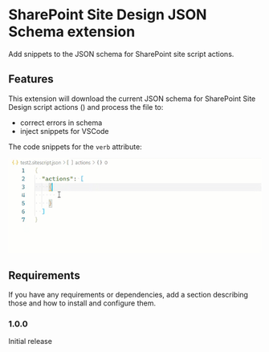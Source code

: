 # SharePoint Site Design JSON Schema extension

Add snippets to the JSON schema for SharePoint site script actions.

## Features

This extension will download the current JSON schema for SharePoint Site Design script actions () and process the file to:
- correct errors in schema
- inject snippets for VSCode

The code snippets for the `verb` attribute:

![Action IntelliSense](media/readme1.gif)


## Requirements

If you have any requirements or dependencies, add a section describing those and how to install and configure them.

### 1.0.0

Initial release
